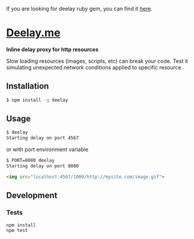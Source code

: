If you are looking for deelay ruby gem, you can find it [here](https://github.com/biesiad/deelay-ruby).

# [Deelay.me](http://deelay.me)

**Inline delay proxy for http resources**

Slow loading resources (images, scripts, etc) can break your code. Test it simulating unexpected network conditions applied to specific resource.


## Installation
```sh
$ npm install -g deelay
```

## Usage
```sh
$ deelay
Starting delay on port 4567
```

or with port environment variable

```sh
$ PORT=8080 deelay
Starting delay on port 8080
```

```html
<img src="localhost:4567/1000/http://mysite.com/image.gif">
```

## Development

### Tests
```sh
npm install
npm test
```

